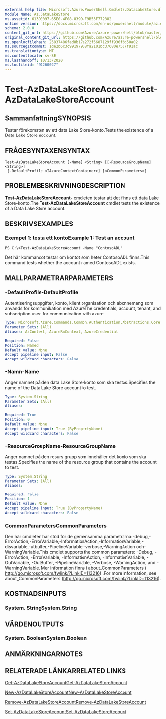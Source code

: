 ```yaml
---
external help file: Microsoft.Azure.PowerShell.Cmdlets.DataLakeStore.dll-Help.xml
Module Name: Az.DataLakeStore
ms.assetid: 613DE097-65E0-4F08-839D-F9B53F772382
online version: https://docs.microsoft.com/en-us/powershell/module/az.datalakestore/test-azdatalakestoreaccount
schema: 2.0.0
content_git_url: https://github.com/Azure/azure-powershell/blob/master/src/DataLakeStore/DataLakeStore/help/Test-AzDataLakeStoreAccount.md
original_content_git_url: https://github.com/Azure/azure-powershell/blob/master/src/DataLakeStore/DataLakeStore/help/Test-AzDataLakeStoreAccount.md
ms.openlocfilehash: 25837486fad8b17a272f5687129ff936f6d50a02
ms.sourcegitcommit: 1de2b6c3c99197958fa2101bc37680e7507f91ac
ms.translationtype: MT
ms.contentlocale: sv-SE
ms.lasthandoff: 10/13/2020
ms.locfileid: "94260027"
---
```

# <span data-ttu-id="510ce-101">Test-AzDataLakeStoreAccount</span><span class="sxs-lookup"><span data-stu-id="510ce-101">Test-AzDataLakeStoreAccount</span></span>

## <span data-ttu-id="510ce-102">Sammanfattning</span><span class="sxs-lookup"><span data-stu-id="510ce-102">SYNOPSIS</span></span>
<span data-ttu-id="510ce-103">Testar förekomsten av ett data Lake Store-konto.</span><span class="sxs-lookup"><span data-stu-id="510ce-103">Tests the existence of a Data Lake Store account.</span></span>

## <span data-ttu-id="510ce-104">FRÅGESYNTAXEN</span><span class="sxs-lookup"><span data-stu-id="510ce-104">SYNTAX</span></span>

```
Test-AzDataLakeStoreAccount [-Name] <String> [[-ResourceGroupName] <String>]
 [-DefaultProfile <IAzureContextContainer>] [<CommonParameters>]
```

## <span data-ttu-id="510ce-105">PROBLEMBESKRIVNING</span><span class="sxs-lookup"><span data-stu-id="510ce-105">DESCRIPTION</span></span>
<span data-ttu-id="510ce-106">**Test-AzDataLakeStoreAccount-** cmdleten testar att det finns ett data Lake Store-konto.</span><span class="sxs-lookup"><span data-stu-id="510ce-106">The **Test-AzDataLakeStoreAccount** cmdlet tests the existence of a Data Lake Store account.</span></span>

## <span data-ttu-id="510ce-107">BESKRIVS</span><span class="sxs-lookup"><span data-stu-id="510ce-107">EXAMPLES</span></span>

### <span data-ttu-id="510ce-108">Exempel 1: testa ett konto</span><span class="sxs-lookup"><span data-stu-id="510ce-108">Example 1: Test an account</span></span>
```
PS C:\>Test-AzDataLakeStoreAccount -Name "ContosoADL"
```

<span data-ttu-id="510ce-109">Det här kommandot testar om kontot som heter ContosoADL finns.</span><span class="sxs-lookup"><span data-stu-id="510ce-109">This command tests whether the account named ContosoADL exists.</span></span>

## <span data-ttu-id="510ce-110">MALLPARAMETRAR</span><span class="sxs-lookup"><span data-stu-id="510ce-110">PARAMETERS</span></span>

### <span data-ttu-id="510ce-111">-DefaultProfile</span><span class="sxs-lookup"><span data-stu-id="510ce-111">-DefaultProfile</span></span>
<span data-ttu-id="510ce-112">Autentiseringsuppgifter, konto, klient organisation och abonnemang som används för kommunikation med Azure</span><span class="sxs-lookup"><span data-stu-id="510ce-112">The credentials, account, tenant, and subscription used for communication with azure</span></span>

```yaml
Type: Microsoft.Azure.Commands.Common.Authentication.Abstractions.Core.IAzureContextContainer
Parameter Sets: (All)
Aliases: AzContext, AzureRmContext, AzureCredential

Required: False
Position: Named
Default value: None
Accept pipeline input: False
Accept wildcard characters: False
```

### <span data-ttu-id="510ce-113">-Namn</span><span class="sxs-lookup"><span data-stu-id="510ce-113">-Name</span></span>
<span data-ttu-id="510ce-114">Anger namnet på den data Lake Store-konto som ska testas.</span><span class="sxs-lookup"><span data-stu-id="510ce-114">Specifies the name of the Data Lake Store account to test.</span></span>

```yaml
Type: System.String
Parameter Sets: (All)
Aliases:

Required: True
Position: 0
Default value: None
Accept pipeline input: True (ByPropertyName)
Accept wildcard characters: False
```

### <span data-ttu-id="510ce-115">-ResourceGroupName</span><span class="sxs-lookup"><span data-stu-id="510ce-115">-ResourceGroupName</span></span>
<span data-ttu-id="510ce-116">Anger namnet på den resurs grupp som innehåller det konto som ska testas.</span><span class="sxs-lookup"><span data-stu-id="510ce-116">Specifies the name of the resource group that contains the account to test.</span></span>

```yaml
Type: System.String
Parameter Sets: (All)
Aliases:

Required: False
Position: 1
Default value: None
Accept pipeline input: True (ByPropertyName)
Accept wildcard characters: False
```

### <span data-ttu-id="510ce-117">CommonParameters</span><span class="sxs-lookup"><span data-stu-id="510ce-117">CommonParameters</span></span>
<span data-ttu-id="510ce-118">Den här cmdleten har stöd för de gemensamma parametrarna:-debug,-ErrorAction,-ErrorVariable,-InformationAction,-InformationVariable,-disvariable,-utbuffer,-PipelineVariable,-verbose,-WarningAction och-WarningVariable.</span><span class="sxs-lookup"><span data-stu-id="510ce-118">This cmdlet supports the common parameters: -Debug, -ErrorAction, -ErrorVariable, -InformationAction, -InformationVariable, -OutVariable, -OutBuffer, -PipelineVariable, -Verbose, -WarningAction, and -WarningVariable.</span></span> <span data-ttu-id="510ce-119">Mer information finns i about_CommonParameters ( http://go.microsoft.com/fwlink/?LinkID=113216) .</span><span class="sxs-lookup"><span data-stu-id="510ce-119">For more information, see about_CommonParameters (http://go.microsoft.com/fwlink/?LinkID=113216).</span></span>

## <span data-ttu-id="510ce-120">KOSTNADS</span><span class="sxs-lookup"><span data-stu-id="510ce-120">INPUTS</span></span>

### <span data-ttu-id="510ce-121">System. String</span><span class="sxs-lookup"><span data-stu-id="510ce-121">System.String</span></span>

## <span data-ttu-id="510ce-122">VÄRDEN</span><span class="sxs-lookup"><span data-stu-id="510ce-122">OUTPUTS</span></span>

### <span data-ttu-id="510ce-123">System. Boolean</span><span class="sxs-lookup"><span data-stu-id="510ce-123">System.Boolean</span></span>

## <span data-ttu-id="510ce-124">ANMÄRKNINGAR</span><span class="sxs-lookup"><span data-stu-id="510ce-124">NOTES</span></span>

## <span data-ttu-id="510ce-125">RELATERADE LÄNKAR</span><span class="sxs-lookup"><span data-stu-id="510ce-125">RELATED LINKS</span></span>

[<span data-ttu-id="510ce-126">Get-AzDataLakeStoreAccount</span><span class="sxs-lookup"><span data-stu-id="510ce-126">Get-AzDataLakeStoreAccount</span></span>](./Get-AzDataLakeStoreAccount.md)

[<span data-ttu-id="510ce-127">New-AzDataLakeStoreAccount</span><span class="sxs-lookup"><span data-stu-id="510ce-127">New-AzDataLakeStoreAccount</span></span>](./New-AzDataLakeStoreAccount.md)

[<span data-ttu-id="510ce-128">Remove-AzDataLakeStoreAccount</span><span class="sxs-lookup"><span data-stu-id="510ce-128">Remove-AzDataLakeStoreAccount</span></span>](./Remove-AzDataLakeStoreAccount.md)

[<span data-ttu-id="510ce-129">Set-AzDataLakeStoreAccount</span><span class="sxs-lookup"><span data-stu-id="510ce-129">Set-AzDataLakeStoreAccount</span></span>](./Set-AzDataLakeStoreAccount.md)


